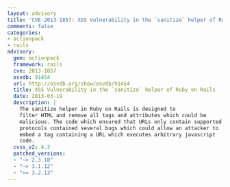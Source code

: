 ```yaml
---
layout: advisory
title: 'CVE-2013-1857: XSS Vulnerability in the `sanitize` helper of Ruby on Rails'
comments: false
categories:
- actionpack
- rails
advisory:
  gem: actionpack
  framework: rails
  cve: 2013-1857
  osvdb: 91454
  url: http://osvdb.org/show/osvdb/91454
  title: XSS Vulnerability in the `sanitize` helper of Ruby on Rails
  date: 2013-03-19
  description: |
    The sanitize helper in Ruby on Rails is designed to
    filter HTML and remove all tags and attributes which could be
    malicious. The code which ensured that URLs only contain supported
    protocols contained several bugs which could allow an attacker to
    embed a tag containing a URL which executes arbitrary javascript
    code.
  cvss_v2: 4.3
  patched_versions:
  - "~> 2.3.18"
  - "~> 3.1.12"
  - ">= 3.2.13"
---
```


